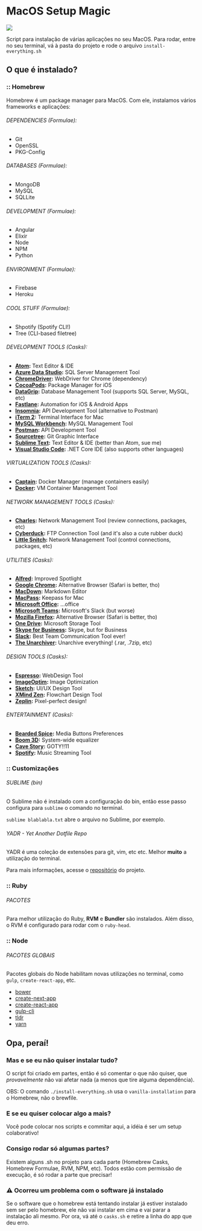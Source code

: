 # MacOS Setup Magic

![](https://66.media.tumblr.com/f90b9b50afe82b23c3185b90024958a6/tumblr_o4lyno0TPB1v8us28o1_400.gif)

Script para instalação de várias aplicações no seu MacOS. Para rodar, entre no seu terminal, vá à pasta do projeto e rode o arquivo `install-everything.sh`

## O que é instalado?

### :: Homebrew
Homebrew é um package manager para MacOS. Com ele, instalamos vários frameworks e aplicações:

###### DEPENDENCIES (Formulae):
* Git
* OpenSSL
* PKG-Config

###### DATABASES (Formulae):
* MongoDB
* MySQL
* SQLLite

###### DEVELOPMENT (Formulae):
* Angular
* Elixir
* Node
* NPM
* Python

###### ENVIRONMENT (Formulae):
* Firebase
* Heroku

###### COOL STUFF (Formulae):
* Shpotify (Spotify CLI!)
* Tree (CLI-based filetree)

###### DEVELOPMENT TOOLS (Casks):  
* **[Atom](https://atom.io/):** Text Editor & IDE  
* **[Azure Data Studio](https://docs.microsoft.com/en-us/sql/azure-data-studio/):** SQL Server Management Tool  
* **[ChromeDriver](https://sites.google.com/a/chromium.org/chromedriver/home):** WebDriver for Chrome (dependency)  
* **[CocoaPods](https://cocoapods.org/):** Package Manager for iOS  
* **[DataGrip](https://www.jetbrains.com/datagrip/):** Database Management Tool (supports SQL Server, MySQL, etc)  
* **[Fastlane](https://fastlane.tools/):** Automation for iOS & Android Apps  
* **[Insomnia](https://insomnia.rest/):** API Development Tool (alternative to Postman)  
* **[iTerm 2](https://www.iterm2.com/):** Terminal Interface for Mac  
* **[MySQL Workbench](https://www.mysql.com/products/workbench/):** MySQL Management Tool  
* **[Postman](https://www.getpostman.com/):** API Development Tool  
* **[Sourcetree](https://www.sourcetreeapp.com/):** Git Graphic Interface
* **[Sublime Text](https://www.sublimetext.com/3):** Text Editor & IDE (better than Atom, sue me)  
* **[Visual Studio Code](https://code.visualstudio.com/):** .NET Core IDE (also supports other languages)  
  
###### VIRTUALIZATION TOOLS (Casks):  
* **[Captain](https://getcaptain.co/):** Docker Manager (manage containers easily)  
* **[Docker](https://www.docker.com/community-edition):** VM Container Management Tool  
  
###### NETWORK MANAGEMENT TOOLS (Casks):  
* **[Charles](https://www.charlesproxy.com/):** Network Management Tool (review connections, packages, etc)  
* **[Cyberduck](https://cyberduck.io/):** FTP Connection Tool (and it's also a cute rubber duck)  
* **[Little Snitch](https://www.obdev.at/products/littlesnitch/index.html):** Network Management Tool (control connections, packages, etc)  
  
###### UTILITIES (Casks):  
* **[Alfred](https://www.alfredapp.com/):** Improved Spotlight  
* **[Google Chrome](https://www.google.com/chrome/):** Alternative Browser (Safari is better, tho)  
* **[MacDown](https://macdown.uranusjr.com/):** Markdown Editor  
* **[MacPass](https://macpass.github.io/):** Keepass for Mac  
* **[Microsoft Office](https://products.office.com/mac/microsoft-office-for-mac/):** ...office  
* **[Microsoft Teams](https://teams.microsoft.com/downloads):** Microsoft's Slack (but worse)  
* **[Mozilla Firefox](https://www.mozilla.org/firefox/):** Alternative Browser (Safari is better, tho)  
* **[One Drive](https://onedrive.live.com/):** Microsoft Storage Tool  
* **[Skype for Business](https://www.microsoft.com/en-us/download/details.aspx?id=54108):** Skype, but for Business  
* **[Slack](https://slack.com/):** Best Team Communication Tool ever!  
* **[The Unarchiver](https://theunarchiver.com/):** Unarchive everything! (.rar, .7zip, etc)  
  
###### DESIGN TOOLS (Casks):  
* **[Espresso](https://espressoapp.com/):** WebDesign Tool  
* **[ImageOptim](https://imageoptim.com/mac):** Image Optimization
* **[Sketch](https://www.sketchapp.com/):** UI/UX Design Tool  
* **[XMind Zen](https://www.xmind.net/zen/):** Flowchart Design Tool  
* **[Zeplin](https://zeplin.io/):** Pixel-perfect design!  
  
###### ENTERTAINMENT (Casks):  
* **[Bearded Spice](https://github.com/beardedspice/beardedspice/):** Media Buttons Preferences  
* **[Boom 3D](https://www.globaldelight.com/boom3d):** System-wide equalizer  
* **[Cave Story](https://www.cavestory.org/):** GOTY!!11  
* **[Spotify](https://www.spotify.com/):** Music Streaming Tool

### :: Customizações

###### SUBLIME (bin)
O Sublime não é instalado com a configuração do bin, então esse passo configura para `sublime` o comando no terminal.

`sublime blablabla.txt` abre o arquivo no Sublime, por exemplo.

###### YADR - Yet Another Dotfile Repo
YADR é uma coleção de extensões para git, vim, etc etc. Melhor **muito** a utilização do terminal.

Para mais informações, acesse o [repositório](https://github.com/skwp/dotfiles) do projeto.

### :: Ruby

###### PACOTES
Para melhor utilização do Ruby, **RVM** e **Bundler** são instalados. Além disso, o RVM é configurado para rodar com o `ruby-head`.

### :: Node

###### PACOTES GLOBAIS
Pacotes globais do Node habilitam novas utilizações no terminal, como `gulp`, `create-react-app`, etc.

* [bower](https://bower.io)
* [create-next-app](https://open.segment.com/create-next-app/)
* [create-react-app](https://github.com/facebook/create-react-app)
* [gulp-cli](https://gulpjs.com)
* [tldr](https://tldr.sh)
* [yarn](https://yarnpkg.com)

## Opa, peraí!

### Mas e se eu não quiser instalar tudo?
O script foi criado em partes, então é só comentar o que não quiser, que _provavelmente_ não vai afetar nada (a menos que tire alguma dependência).

OBS: O comando `./install-everything.sh` usa o `vanilla-installation` para o Homebrew, não o brewfile.

### E se eu quiser colocar algo a mais?
Você pode colocar nos scripts e commitar aqui, a idéia é ser um setup colaborativo!

### Consigo rodar só algumas partes?
Existem alguns .sh no projeto para cada parte (Homebrew Casks, Homebrew Formulae, RVM, NPM, etc). Todos estão com permissão de execução, é só rodar a parte que precisar!

### ⚠ Ocorreu um problema com o software já instalado
Se o software que o homebrew está tentando instalar já estiver instalado sem ser pelo homebrew, ele não vai instalar em cima e vai parar a instalação ali mesmo. Por ora, vá até o `casks.sh` e retire a linha do app que deu erro.
